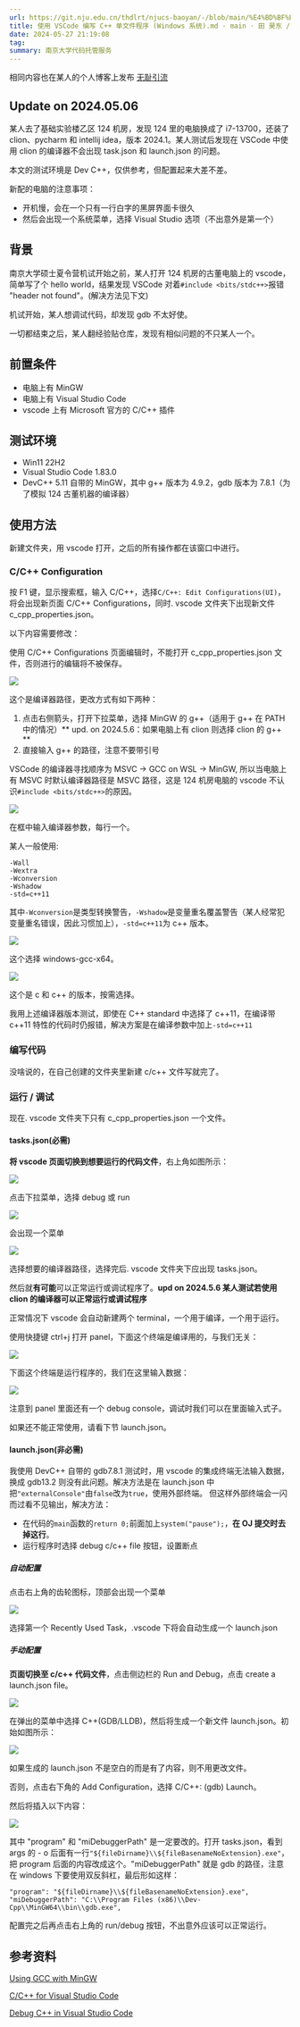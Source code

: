 ```yaml
---
url: https://git.nju.edu.cn/thdlrt/njucs-baoyan/-/blob/main/%E4%BD%BF%E7%94%A8VSCode%E7%BC%96%E5%86%99C++%E5%8D%95%E6%96%87%E4%BB%B6%E7%A8%8B%E5%BA%8F(Windows%E7%B3%BB%E7%BB%9F).md?ref_type=heads
title: 使用 VSCode 编写 C++ 单文件程序 (Windows 系统).md · main · 田 昊东 / NJUCS-BAOYAN · GitLab
date: 2024-05-27 21:19:08
tag: 
summary: 南京大学代码托管服务
---
```

相同内容也在某人的个人博客上发布 [无耻引流](https://triccsr.github.io/fe9a715b/)

## [](#update-on-20240506)Update on 2024.05.06

某人去了基础实验楼乙区 124 机房，发现 124 里的电脑换成了 i7-13700，还装了 clion、pycharm 和 intellij idea，版本 2024.1。某人测试后发现在 VSCode 中使用 clion 的编译器不会出现 task.json 和 launch.json 的问题。

本文的测试环境是 Dev C++，仅供参考，但配置起来大差不差。

新配的电脑的注意事项：

*   开机慢，会在一个只有一行白字的黑屏界面卡很久
*   然后会出现一个系统菜单，选择 Visual Studio 选项（不出意外是第一个）

## [](#%E8%83%8C%E6%99%AF)背景

南京大学硕士夏令营机试开始之前，某人打开 124 机房的古董电脑上的 vscode，简单写了个 hello world，结果发现 VSCode 对着`#include <bits/stdc++>`报错 "header not found"。(解决方法见下文)

机试开始，某人想调试代码，却发现 gdb 不太好使。

一切都结束之后，某人翻经验贴仓库，发现有相似问题的不只某人一个。

## [](#%E5%89%8D%E7%BD%AE%E6%9D%A1%E4%BB%B6)前置条件

*   电脑上有 MinGW
*   电脑上有 Visual Studio Code
*   vscode 上有 Microsoft 官方的 C/C++ 插件

## [](#%E6%B5%8B%E8%AF%95%E7%8E%AF%E5%A2%83)测试环境

*   Win11 22H2
*   Visual Studio Code 1.83.0
*   DevC++ 5.11 自带的 MinGW，其中 g++ 版本为 4.9.2，gdb 版本为 7.8.1（为了模拟 124 古董机器的编译器）

## [](#%E4%BD%BF%E7%94%A8%E6%96%B9%E6%B3%95)使用方法

新建文件夹，用 vscode 打开，之后的所有操作都在该窗口中进行。

### [](#cc-configuration)C/C++ Configuration

按 F1 键，显示搜索框，输入 C/C++，选择`C/C++: Edit Configurations(UI)`，将会出现新页面 C/C++ Configurations，同时. vscode 文件夹下出现新文件 c_cpp_properties.json。

以下内容需要修改：

使用 C/C++ Configurations 页面编辑时，不能打开 c_cpp_properties.json 文件，否则进行的编辑将不被保存。

[![](https://triccsr.github.io/fe9a715b/image-1.png)](https://triccsr.github.io/fe9a715b/image-1.png)

这个是编译器路径，更改方式有如下两种：

1.  点击右侧箭头，打开下拉菜单，选择 MinGW 的 g++（适用于 g++ 在 PATH 中的情况）** upd. on 2024.5.6：如果电脑上有 clion 则选择 clion 的 g++ **
2.  直接输入 g++ 的路径，注意不要带引号

VSCode 的编译器寻找顺序为 MSVC -> GCC on WSL -> MinGW, 所以当电脑上有 MSVC 时默认编译器路径是 MSVC 路径，这是 124 机房电脑的 vscode 不认识`#include <bits/stdc++>`的原因。

[![](https://triccsr.github.io/fe9a715b/image-3.png)](https://triccsr.github.io/fe9a715b/image-3.png)

在框中输入编译器参数，每行一个。

某人一般使用:

```
-Wall
-Wextra
-Wconversion
-Wshadow
-std=c++11
```

其中`-Wconversion`是类型转换警告，`-Wshadow`是变量重名覆盖警告（某人经常犯变量重名错误，因此习惯加上），`-std=c++11`为 c++ 版本。

[![](https://triccsr.github.io/fe9a715b/image-4.png)](https://triccsr.github.io/fe9a715b/image-4.png)

这个选择 windows-gcc-x64。

[![](https://triccsr.github.io/fe9a715b/image-5.png)](https://triccsr.github.io/fe9a715b/image-5.png)

这个是 c 和 c++ 的版本，按需选择。

我用上述编译器版本测试，即使在 C++ standard 中选择了 c++11，在编译带 c++11 特性的代码时仍报错，解决方案是在编译参数中加上`-std=c++11`

### [](#%E7%BC%96%E5%86%99%E4%BB%A3%E7%A0%81)编写代码

没啥说的，在自己创建的文件夹里新建 c/c++ 文件写就完了。

### [](#%E8%BF%90%E8%A1%8C%E8%B0%83%E8%AF%95)运行 / 调试

现在. vscode 文件夹下只有 c_cpp_properties.json 一个文件。

#### [](#tasksjson%E5%BF%85%E9%9C%80)tasks.json(必需)

**将 vscode 页面切换到想要运行的代码文件**，右上角如图所示：

[![](https://triccsr.github.io/fe9a715b/image-6.png)](https://triccsr.github.io/fe9a715b/image-6.png)

点击下拉菜单，选择 debug 或 run

[![](https://triccsr.github.io/fe9a715b/image-8.png)](https://triccsr.github.io/fe9a715b/image-8.png)

会出现一个菜单

[![](https://triccsr.github.io/fe9a715b/image-7.png)](https://triccsr.github.io/fe9a715b/image-7.png)

选择想要的编译器路径，选择完后. vscode 文件夹下应出现 tasks.json。

然后就**有可能**可以正常运行或调试程序了。**upd on 2024.5.6 某人测试若使用 clion 的编译器可以正常运行或调试程序**

正常情况下 vscode 会自动新建两个 terminal，一个用于编译，一个用于运行。

使用快捷键 ctrl+j 打开 panel，下面这个终端是编译用的，与我们无关：

[![](https://triccsr.github.io/fe9a715b/image-12.png)](https://triccsr.github.io/fe9a715b/image-12.png)

下面这个终端是运行程序的，我们在这里输入数据：

[![](https://triccsr.github.io/fe9a715b/image-13.png)](https://triccsr.github.io/fe9a715b/image-13.png)

注意到 panel 里面还有一个 debug console，调试时我们可以在里面输入式子。

如果还不能正常使用，请看下节 launch.json。

#### [](#launchjson%E9%9D%9E%E5%BF%85%E9%9C%80)launch.json(非必需)

我使用 DevC++ 自带的 gdb7.8.1 测试时，用 vscode 的集成终端无法输入数据，换成 gdb13.2 则没有此问题。解决方法是在 launch.json 中把`"externalConsole"`由`false`改为`true`，使用外部终端。 但这样外部终端会一闪而过看不见输出，解决方法：

*   在代码的`main`函数的`return 0;`前面加上`system("pause");`，**在 OJ 提交时去掉这行**。
*   运行程序时选择 debug c/c++ file 按钮，设置断点

##### [](#%E8%87%AA%E5%8A%A8%E9%85%8D%E7%BD%AE)自动配置

点击右上角的齿轮图标，顶部会出现一个菜单

[![](https://triccsr.github.io/fe9a715b/image-11.png)](https://triccsr.github.io/fe9a715b/image-11.png)

选择第一个 Recently Used Task，.vscode 下将会自动生成一个 launch.json

##### [](#%E6%89%8B%E5%8A%A8%E9%85%8D%E7%BD%AE)手动配置

**页面切换至 c/c++ 代码文件**，点击侧边栏的 Run and Debug，点击 create a launch.json file。

[![](https://triccsr.github.io/fe9a715b/image-14.png)](https://triccsr.github.io/fe9a715b/image-14.png)

在弹出的菜单中选择 C++(GDB/LLDB)，然后将生成一个新文件 launch.json。初始如图所示：

[![](https://triccsr.github.io/fe9a715b/image-15.png)](https://triccsr.github.io/fe9a715b/image-15.png)

如果生成的 launch.json 不是空白的而是有了内容，则不用更改文件。

否则，点击右下角的 Add Configuration，选择 C/C++: (gdb) Launch。

然后将插入以下内容：

[![](https://triccsr.github.io/fe9a715b/image-16.png)](https://triccsr.github.io/fe9a715b/image-16.png)

其中 "program" 和 "miDebuggerPath" 是一定要改的。打开 tasks.json，看到 args 的 - o 后面有一行`"${fileDirname}\\${fileBasenameNoExtension}.exe"`，把 program 后面的内容改成这个。"miDebuggerPath" 就是 gdb 的路径，注意在 windows 下要使用双反斜杠，最后形如这样：

```
"program": "${fileDirname}\\${fileBasenameNoExtension}.exe",
"miDebuggerPath": "C:\\Program Files (x86)\\Dev-Cpp\\MinGW64\\bin\\gdb.exe",
```

配置完之后再点击右上角的 run/debug 按钮，不出意外应该可以正常运行。

## [](#%E5%8F%82%E8%80%83%E8%B5%84%E6%96%99)参考资料

[Using GCC with MinGW](https://code.visualstudio.com/docs/cpp/config-mingw)

[C/C++ for Visual Studio Code](https://code.visualstudio.com/docs/languages/cpp)

[Debug C++ in Visual Studio Code](https://code.visualstudio.com/docs/cpp/cpp-debug)